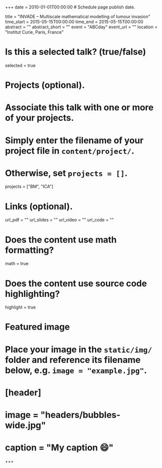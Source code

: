 +++
date = 2010-01-01T00:00:00  # Schedule page publish date.

title = "INVADE – Multiscale mathematical modelling of tumour invasion"
time_start = 2015-05-15T00:00:00
time_end = 2015-05-15T00:00:00
abstract = ""
abstract_short = ""
event = "ABCday"
event_url = ""
location = "Institut Curie, Paris, France"

# Is this a selected talk? (true/false)
selected = true

# Projects (optional).
#   Associate this talk with one or more of your projects.
#   Simply enter the filename of your project file in `content/project/`.
#   Otherwise, set `projects = []`.
projects = ["BM", "ICA"]

# Links (optional).
url_pdf = ""
url_slides = ""
url_video = ""
url_code = ""

# Does the content use math formatting?
math = true

# Does the content use source code highlighting?
highlight = true

# Featured image
# Place your image in the `static/img/` folder and reference its filename below, e.g. `image = "example.jpg"`.
# [header]
# image = "headers/bubbles-wide.jpg"
# caption = "My caption :smile:"

+++
